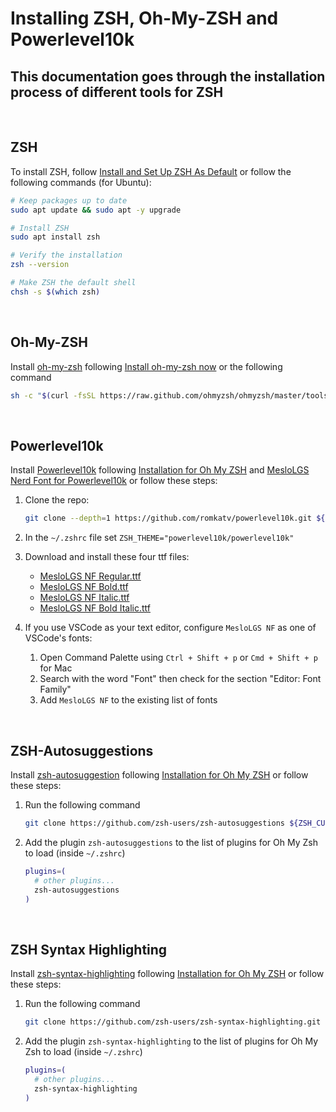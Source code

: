 # Installing ZSH, Oh-My-ZSH and Powerlevel10k 
## This documentation goes through the installation process of different tools for ZSH

<br>

## ZSH
To install ZSH, follow [Install and Set Up ZSH As
Default](https://github.com/ohmyzsh/ohmyzsh/wiki/Installing-ZSH#install-and-set-up-zsh-as-default)
or follow the following commands (for Ubuntu):

```bash
# Keep packages up to date
sudo apt update && sudo apt -y upgrade

# Install ZSH
sudo apt install zsh

# Verify the installation
zsh --version

# Make ZSH the default shell
chsh -s $(which zsh)
```

<br>

## Oh-My-ZSH
Install [oh-my-zsh](https://ohmyz.sh) following [Install oh-my-zsh
now](https://ohmyz.sh/#install) or the following command
```bash
sh -c "$(curl -fsSL https://raw.github.com/ohmyzsh/ohmyzsh/master/tools/install.sh)"
```

<br>

## Powerlevel10k
Install [Powerlevel10k](https://github.com/romkatv/powerlevel10k) following
[Installation for Oh My ZSH](https://github.com/romkatv/powerlevel10k#oh-my-zsh)
and [MesloLGS Nerd Font for
Powerlevel10k](https://github.com/romkatv/powerlevel10k#meslo-nerd-font-patched-for-powerlevel10k)
or follow these steps:

  1. Clone the repo:
      ```bash
      git clone --depth=1 https://github.com/romkatv/powerlevel10k.git ${ZSH_CUSTOM:-$HOME/.oh-my-zsh/custom}/themes/powerlevel10k
      ```

  2. In the `~/.zshrc` file set `ZSH_THEME="powerlevel10k/powerlevel10k"`

  3. Download and install these four ttf files:
      * [MesloLGS NF Regular.ttf](https://github.com/romkatv/powerlevel10k-media/raw/master/MesloLGS%20NF%20Regular.ttf)
      * [MesloLGS NF Bold.ttf](https://github.com/romkatv/powerlevel10k-media/raw/master/MesloLGS%20NF%20Bold.ttf)
      * [MesloLGS NF Italic.ttf](https://github.com/romkatv/powerlevel10k-media/raw/master/MesloLGS%20NF%20Italic.ttf)
      * [MesloLGS NF Bold Italic.ttf](https://github.com/romkatv/powerlevel10k-media/raw/master/MesloLGS%20NF%20Bold%20Italic.ttf)

  4. If you use VSCode as your text editor, configure `MesloLGS NF` as one of
     VSCode's fonts:

      1. Open Command Palette using `Ctrl + Shift + p` or `Cmd + Shift + p` for
         Mac
      2. Search with the word "Font" then check for the section "Editor: Font
         Family"
      3. Add `MesloLGS NF` to the existing list of fonts

<br>

## ZSH-Autosuggestions
Install [zsh-autosuggestion](https://github.com/zsh-users/zsh-autosuggestions)
following [Installation for Oh My
ZSH](https://github.com/zsh-users/zsh-autosuggestions/blob/master/INSTALL.md#oh-my-zsh)
or follow these steps:

  1. Run the following command
      ```bash
      git clone https://github.com/zsh-users/zsh-autosuggestions ${ZSH_CUSTOM:-~/.oh-my-zsh/custom}/plugins/zsh-autosuggestions
      ```

  2. Add the plugin `zsh-autosuggestions` to the list of plugins for Oh My Zsh
     to load (inside `~/.zshrc`)
      ```bash
      plugins=( 
        # other plugins...
        zsh-autosuggestions
      )
      ```
     
<br>

## ZSH Syntax Highlighting
Install
[zsh-syntax-highlighting](https://github.com/zsh-users/zsh-syntax-highlighting)
following [Installation for Oh My
ZSH](https://github.com/zsh-users/zsh-syntax-highlighting/blob/master/INSTALL.md#oh-my-zsh)
or follow these steps:

  1. Run the following command
      ```bash
      git clone https://github.com/zsh-users/zsh-syntax-highlighting.git ${ZSH_CUSTOM:-~/.oh-my-zsh/custom}/plugins/zsh-syntax-highlighting
      ```

  2. Add the plugin `zsh-syntax-highlighting` to the list of plugins for Oh My
     Zsh to load (inside `~/.zshrc`)
      ```bash
      plugins=( 
        # other plugins...
        zsh-syntax-highlighting
      )
      ```

